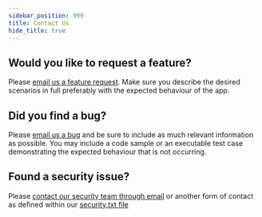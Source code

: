 ```yaml
---
sidebar_position: 999
title: Contact Us
hide_title: true
---
```

## Would you like to request a feature?
Please [email us a feature request](mailto:D365support@theta.co.nz?subject=Excel%20Importer%20Feature%20Request&body=**Is%20your%20feature%20request%20related%20to%20a%20problem%3F%20Please%20describe.**%0AA%20clear%20and%20concise%20description%20of%20what%20the%20problem%20is.%20Ex.%20I'm%20always%20frustrated%20when%20%5B...%5D%0A%0A**Describe%20the%20solution%20you'd%20like**%0AA%20clear%20and%20concise%20description%20of%20what%20you%20want%20to%20happen.%0A%0A**Describe%20alternatives%20you've%20considered**%0AA%20clear%20and%20concise%20description%20of%20any%20alternative%20solutions%20or%20features%20you've%20considered.). Make sure you describe the desired scenarios in full preferably with the expected behaviour of the app.
## Did you find a bug?
Please [email us a bug](mailto:D365support@theta.co.nz?subject=Excel%20Importer%20Issue&body=**Describe%20the%20bug**%0AA%20clear%20and%20concise%20description%20of%20what%20the%20bug%20is.%0A%0A**To%20Reproduce**%0ASteps%20to%20reproduce%20the%20behaviour%3A%0A1.%20Go%20to%20'...'%0A2.%20Click%20on%20'....'%0A3.%20Scroll%20down%20to%20'....'%0A4.%20See%20an%20error%0A%0A**Expected%20behaviour**%0AA%20clear%20and%20concise%20description%20of%20what%20you%20expected%20to%20happen.%0A%0A**Screenshots**%0AIf%20applicable%2C%20add%20screenshots%20to%20help%20explain%20your%20problem.%0A%0A**Additional%20context**%0AAdd%20any%20other%20context%20about%20the%20problem%20here.) and be sure to include as much relevant information as possible. You may include a code sample or an executable test case demonstrating the expected behaviour that is not occurring.
## Found a security issue?
Please [contact our security team through email](mailto:security@theta.co.nz?subject=D365%20App%20Security%20Issue) or another form of contact as defined within our [security.txt file](https://www.theta.co.nz/.well-known/security.txt)